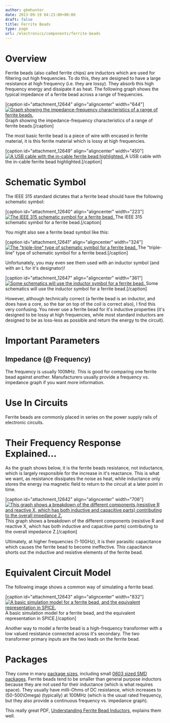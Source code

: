 ```yaml
---
author: gbmhunter
date: 2013-09-19 04:23:00+00:00
draft: false
title: Ferrite Beads
type: page
url: /electronics/components/ferrite-beads
---
```


# Overview

Ferrite beads (also called ferrite chips) are inductors which are used for filtering out high frequencies. To do this, they are designed to have a large resistance at high frequency (i.e. they are lossy). They absorb this high frequency energy and dissipate it as heat. The following graph shows the typical impedance of a ferrite bead across a range of frequencies.

[caption id="attachment_12644" align="aligncenter" width="644"][![Graph showing the impedance-frequency characteristics of a range of ferrite beads.](/images/2013/09/impedance-frequency-characteristics-graph-of-ferrite-beads.png)
](/images/2013/09/impedance-frequency-characteristics-graph-of-ferrite-beads.png) Graph showing the impedance-frequency characteristics of a range of ferrite beads.[/caption]

The most basic ferrite bead is a piece of wire with encased in ferrite material, it is this ferrite material which is lossy at high frequencies.

[caption id="attachment_12649" align="aligncenter" width="450"][![A USB cable with the in-cable ferrite bead highlighted.](/images/2013/09/usb-cable-with-ferrite-beads-annotated.png)
](/images/2013/09/usb-cable-with-ferrite-beads-annotated.png) A USB cable with the in-cable ferrite bead highlighted.[/caption]

# Schematic Symbol

The IEEE 315 standard dictates that a ferrite bead should have the following schematic symbol:

[caption id="attachment_12640" align="aligncenter" width="223"][![The IEEE 315 schematic symbol for a ferrite bead.](/images/2013/09/ferrite-bead-schematic-symbol-ieee-315-slanted-rectangle.png)
](/images/2013/09/ferrite-bead-schematic-symbol-ieee-315-slanted-rectangle.png) The IEEE 315 schematic symbol for a ferrite bead.[/caption]

You might also see a ferrite bead symbol like this:

[caption id="attachment_12641" align="aligncenter" width="324"][![The "triple-line" type of schematic symbol for a ferrite bead.](/images/2013/09/ferrite-bead-schematic-symbol-triple-line.png)
](/images/2013/09/ferrite-bead-schematic-symbol-triple-line.png) The "triple-line" type of schematic symbol for a ferrite bead.[/caption]

Unfortunately, you may even see them used with an inductor symbol (and with an L for it's designator)!

[caption id="attachment_12647" align="aligncenter" width="361"][![Some schematics will use the inductor symbol for a ferrite bead.](/images/2013/09/inductor-schematic-symbol-curly-with-bar.png)
](/images/2013/09/inductor-schematic-symbol-curly-with-bar.png) Some schematics will use the inductor symbol for a ferrite bead.[/caption]

However, although technically correct (a ferrite bead is an inductor, and does have a core, so the bar on top of the coil is correct also), I find this very confusing. You never use a ferrite bead for it's inductive properties (it's designed to be lossy at high frequencies, while most standard inductors are designed to be as loss-less as possible and return the energy to the circuit).

# Important Parameters

## Impedance (@ Frequency)

The frequency is usually 100MHz. This is good for comparing one ferrite bead against another. Manufacturers usually provide a frequency vs. impedance graph if you want more information.

# Use In Circuits

Ferrite beads are commonly placed in series on the power supply rails of electronic circuits.

# Their Frequency Response Explained...

As the graph shows below, it is the ferrite beads resistance, not inductance, which is largely responsible for the increase in it's reactance. This is what we want, as resistance dissipates the noise as heat, while inductance only stores the energy ina magnetic field to return to the circuit at a later point in time.

[caption id="attachment_12642" align="aligncenter" width="706"][![This graph shows a breakdown of the different components (resistive R and reactive X, which has both inductive and capacitive parts) contributing to the overall impedance Z.](/images/2013/09/impedance-frequency-characteristics-graph-of-ferrite-beads-showing-inductance-and-resistive-components.png)
](/images/2013/09/impedance-frequency-characteristics-graph-of-ferrite-beads-showing-inductance-and-resistive-components.png) This graph shows a breakdown of the different components (resistive R and reactive X, which has both inductive and capacitive parts) contributing to the overall impedance Z.[/caption]

Ultimately, at higher frequencies (1-10GHz), it is their parasitic capacitance which causes the ferrite bead to become ineffective. This capacitance shorts out the inductive and resistive elements of the ferrite bead.

# Equivalent Circuit Model

The following image shows a common way of simulating a ferrite bead.

[caption id="attachment_12643" align="aligncenter" width="832"][![A basic simulation model for a ferrite bead, and the equivalent representation in SPICE.](/images/2013/09/ferrite-bead-circuit-model-and-spice-simulation-setup.png)
](/images/2013/09/ferrite-bead-circuit-model-and-spice-simulation-setup.png) A basic simulation model for a ferrite bead, and the equivalent representation in SPICE.[/caption]

Another way to model a ferrite bead is a high-frequency transformer with a low valued resistance connected across it's secondary. The two transformer primary inputs are the two leads on the ferrite bead.

# Packages

They come in many [package sizes](http://blog.mbedded.ninja/electronics/circuit-design/component-packages), including small [0603 sized SMD packages](http://blog.mbedded.ninja/electronics/circuit-design/component-packages#chip-packages-and-the-eiaj-standard). Ferrite beads tend to be smaller than general purpose inductors because they are not used for their inductance (which is what requires space). They usually have milli-Ohms of DC resistance, which increases to \(50-500\Omega\) (typically) at 100MHz (which is the usual rated frequency, but they also provide a continuous frequency vs. impedance graph).

This really great PDF, [Understanding Ferrite Bead Inductors](http://lpvo.fe.uni-lj.si/fileadmin/files/Izobrazevanje/RES/Gradiva/07/Ferrite%20beads.pdf), explains them well.
